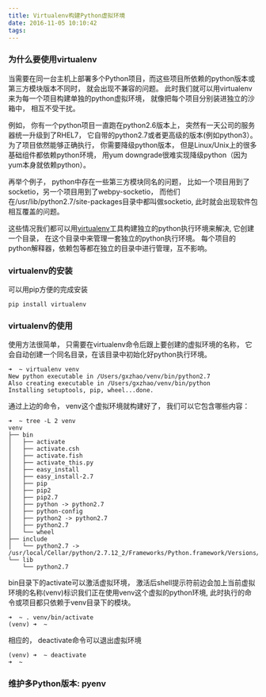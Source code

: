 ```yaml
---
title: Virtualenv构建Python虚拟环境
date: 2016-11-05 10:10:42
tags:
---
```


### 为什么要使用virtualenv
当需要在同一台主机上部署多个Python项目，而这些项目所依赖的python版本或第三方模块版本不同时， 就会出现不兼容的问题。 此时我们就可以用virtualenv来为每一个项目构建单独的python虚拟环境， 就像把每个项目分别装进独立的沙箱中， 相互不受干扰。

例如， 你有一个python项目一直跑在python2.6版本上， 突然有一天公司的服务器统一升级到了RHEL7， 它自带的python2.7或者更高级的版本(例如python3）。 为了项目依然能够正确执行， 你需要降级python版本， 但是Linux/Unix上的很多基础组件都依赖python环境， 用yum downgrade很难实现降级python（因为yum本身就依赖python）。 

再举个例子， python中存在一些第三方模块同名的问题， 比如一个项目用到了socketio，另一个项目用到了webpy-socketio， 而他们在/usr/lib/python2.7/site-packages目录中都叫做socketio, 此时就会出现软件包相互覆盖的问题。  

这些情况我们都可以用[virtualenv](https://virtualenv.pypa.io/en/stable/)工具构建独立的python执行环境来解决, 它创建一个目录，  在这个目录中来管理一套独立的python执行环境。 每个项目的python解释器，依赖包等都在独立的目录中进行管理，互不影响。

### virtualenv的安装

可以用pip方便的完成安装
```
pip install virtualenv
```

### virtualenv的使用

使用方法很简单， 只需要在virtualenv命令后跟上要创建的虚拟环境的名称， 它会自动创建一个同名目录，在该目录中初始化好python执行环境。

```
➜  ~ virtualenv venv
New python executable in /Users/gxzhao/venv/bin/python2.7
Also creating executable in /Users/gxzhao/venv/bin/python
Installing setuptools, pip, wheel...done.
```

通过上边的命令， venv这个虚拟环境就构建好了， 我们可以它包含哪些内容：

```
➜  ~ tree -L 2 venv
venv
├── bin
│   ├── activate
│   ├── activate.csh
│   ├── activate.fish
│   ├── activate_this.py
│   ├── easy_install
│   ├── easy_install-2.7
│   ├── pip
│   ├── pip2
│   ├── pip2.7
│   ├── python -> python2.7
│   ├── python-config
│   ├── python2 -> python2.7
│   ├── python2.7
│   └── wheel
├── include
│   └── python2.7 -> /usr/local/Cellar/python/2.7.12_2/Frameworks/Python.framework/Versions/2.7/include/python2.7
└── lib
    └── python2.7
```

bin目录下的activate可以激活虚拟环境， 激活后shell提示符前边会加上当前虚拟环境的名称(venv)标识我们正在使用venv这个虚拟的python环境, 此时执行的命令或项目都只依赖于venv目录下的模块。
```
➜  ~ . venv/bin/activate
(venv) ➜  ~
```

相应的， deactivate命令可以退出虚拟环境
```
(venv) ➜  ~ deactivate
➜  ~
```


### 维护多Python版本: pyenv
